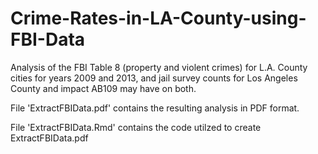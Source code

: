 # Crime-Rates-in-LA-County-using-FBI-Data

Analysis of the FBI Table 8 (property and violent crimes) for L.A. County cities for years 2009 and 2013, and jail survey counts for Los Angeles County and impact AB109 may have on both.

File 'ExtractFBIData.pdf' contains the resulting analysis in PDF format.     

File 'ExtractFBIData.Rmd' contains the code utilzed to create ExtractFBIData.pdf
